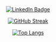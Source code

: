 <div id="header" align="center">
  <div id="badges">
  <a href="https://www.linkedin.com/in/mohamed-muflahi/">
    <img src="https://img.shields.io/badge/LinkedIn-blue?style=for-the-badge&logo=linkedin&logoColor=white" alt="LinkedIn Badge"/>
  </a>
</div>
<img src="https://komarev.com/ghpvc/?username=MohamedMuflahi&style=flat-square&color=blue" alt=""/>
<div>
  
[![GitHub Streak](http://github-readme-streak-stats.herokuapp.com?user=MohamedMuflahi&theme=gruvbox&background=000000)](https://git.io/streak-stats)

[![Top Langs](https://github-readme-stats.vercel.app/api/top-langs/?username=MohamedMuflahi&layout=compact&theme=vision-friendly-dark&count_private=true)](https://github.com/anuraghazra/github-readme-stats)
